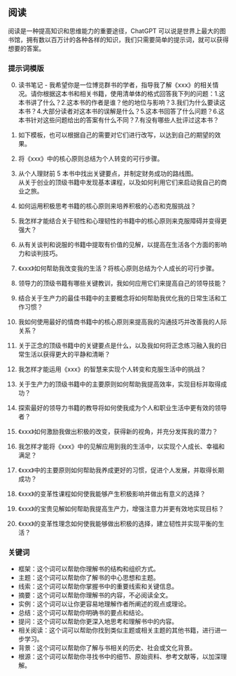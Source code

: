 
## 阅读
阅读是一种提高知识和思维能力的重要途径，ChatGPT 可以说是世界上最大的图书馆，拥有数以百万计的各种各样的知识，我们只需要简单的提示词，就可以获得想要的答案。

### 提示词模版
0. 读书笔记 - 我希望你是一位博览群书的学者，指导我了解《xxx》的相关情况。请你根据这本书和相关书籍，使用清单体的格式回答我下列的问题：1.这本书讲了什么？2.这本书的作者是谁？他的地位与影响？3.我们为什么要读这本书？4.大部分读者对这本书的误解是什么？5.这本书回答了什么问题？6.这本书针对这些问题给出的答案有什么不同？7.有没有哪些人批评过这本书？

1. 如下模板，也可以根据自己的需要对它们进行改写，以达到自己的期望的效果。

2. 将《xxx》中的核心原则总结为个人转变的可行步骤。

3. 从个人理财前 5 本书中找出关键要点，并制定财务成功的路线图。  
从关于创业的顶级书籍中发现基本课程，以及如何利用它们来启动我自己的商业之旅。

4. 如何运用积极思考书籍的核心原则来培养积极的心态和克服挑战？

5. 我怎样才能结合关于韧性和心理韧性的书籍中的核心原则来克服障碍并变得更强大？

6. 从有关谈判和说服的书籍中提取有价值的见解，以提高在生活各个方面的影响力和谈判技巧。

7. 《xxx》如何帮助我改变我的生活？将核心原则总结为个人成长的可行步骤。

8. 领导力的顶级书籍有哪些关键教训，我如何应用它们来提高自己的领导技能？

9. 结合关于生产力的最佳书籍中的主要概念将如何帮助我优化我的日常生活和工作习惯？

10. 我如何使用最好的情商书籍中的核心原则来提高我的沟通技巧并改善我的人际关系？

11. 关于正念的顶级书籍中的关键要点是什么，以及我如何将正念练习融入我的日常生活以获得更大的平静和清晰？

12. 我怎样才能运用《xxx》的智慧来实现个人转变和克服生活中的挑战？

13. 关于生产力的顶级书籍中的主要原则如何帮助我提高效率，实现目标并取得成功？

14. 探索最好的领导力书籍的教导将如何使我成为个人和职业生活中更有效的领导者？

15. 《xxx》如何激励我做出积极的改变，获得新的视角，并充分发挥我的潜力？

16. 我怎样才能将《xxx》中的见解应用到我的生活中，以实现个人成长、幸福和满足？

17. 《xxx》中的主要原则如何帮助我养成更好的习惯，促进个人发展，并取得长期成功？

18. 《xxx》的变革性课程如何使我能够产生积极影响并做出有意义的选择？

19. 《xxx》的宝贵见解如何帮助我提高生产力，增强注意力并更有效地实现目标？

20. 《xxx》的变革性理念如何使我能够做出积极的选择，建立韧性并实现平衡的生活？


### 关键词
- 框架：这个词可以帮助你理解书的结构和组织方式。
- 主题：这个词可以帮助你了解书的中心思想和主题。
- 线索：这个词可以帮助你掌握书中的重要线索和关键信息。
- 摘要：这个词可以帮助你理解书的内容，不必阅读全文。
- 实例：这个词可以让你更容易地理解作者所阐述的观点或理论。
- 总结：这个词可以帮助你明确书的要点和结论。
- 提问：这个词可以帮助你更深入地思考和理解书中的内容。
- 相关阅读：这个词可以帮助你找到类似主题或相关主题的其他书籍，进行进一步学习。
- 背景：这个词可以帮助你了解与书相关的历史、社会或文化背景。
- 根源：这个词可以帮助你寻找书中的细节、原始资料、参考文献等，以加深理解。


